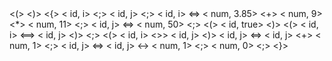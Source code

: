 <int>
<main>
<(>
<)>
<{>
<int>
< id, i>
<;>
<int>
< id, j>
<;>
< id, i>
<=>
< num, 3.85>
<+>
< num, 9>
<*>
< num, 11>
<;>
< id, j>
<=>
< num, 50>
<;>
<while>
<(>
< id, true>
<)>
<if>
<(>
< id, i>
<==>
< id, j>
<)>
<break>
<;>
<else>
<if>
<(>
< id, i>
<>>
< id, j>
<)>
< id, j>
<=>
< id, j>
<+>
< num, 1>
<;>
<else>
< id, j>
<=>
< id, j>
<->
< num, 1>
<;>
<return>
< num, 0>
<;>
<}>
